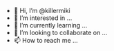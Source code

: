 - 👋 Hi, I’m @killermiki
- 👀 I’m interested in ...
- 🌱 I’m currently learning ...
- 💞️ I’m looking to collaborate on ...
- 📫 How to reach me ...

<!---
killermiki/killermiki is a ✨ special ✨ repository because its `README.md` (this file) appears on your GitHub profile.
You can click the Preview link to take a look at your changes.
--->
